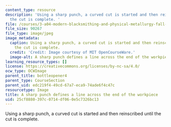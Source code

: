 ```yaml
---
content_type: resource
description: 'Using a sharp punch, a curved cut is started and then reinscribed until
  the cut is complete. '
file: /courses/3-a04-modern-blacksmithing-and-physical-metallurgy-fall-2008/25cf8880397c0714df060e5c7326bc13_077.jpg
file_size: 90267
file_type: image/jpeg
image_metadata:
  caption: Using a sharp punch, a curved cut is started and then reinscribed until
    the cut is complete.
  credit: 'Credit: Image courtesy of MIT OpenCourseWare.'
  image-alt: A sharp punch defines a line across the end of the workpiece.
learning_resource_types: []
license: https://creativecommons.org/licenses/by-nc-sa/4.0/
ocw_type: OCWImage
parent_title: bottleopener4
parent_type: CourseSection
parent_uid: edc219f4-49cd-67a7-eca9-74ade6f4c47c
resourcetype: Image
title: A sharp punch defines a line across the end of the workpiece
uid: 25cf8880-397c-0714-df06-0e5c7326bc13
---
```

Using a sharp punch, a curved cut is started and then reinscribed until the cut is complete. 